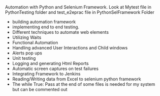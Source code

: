 Automation with Python and Selenium Framework.  Look at Mytest file in PythonTesting folder and test_e2eprac file in PythonSelFramework Folder
  -  building automation framework 
  -  implementing end to end testing.
  -  Different techniques to automate web elements
  -  Utilizing Waits
  -  Functional Automation
  -  Handling advanced User Interactions and Child windows
  -  Alerts pop ups
  -  Unit testing
  -  Logging and generating Html Reports
  -  Automatic screen captures on test failures
  -  Integrating Framework to Jenkins
  -  Reading/Writing data from Excel to selenium python framework
  - The while True: Pass at the end of some files is needed for my system but can be commented out
